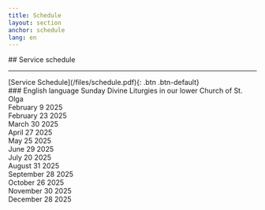 ```yaml
---
title: Schedule
layout: section
anchor: schedule
lang: en
---
```

<div class="section-title center" markdown="1">
##  Service schedule

-----
</div>
<div class="row">
<div class="col-md-4 col-md-offset-4 text-center center" markdown="1">
[Service Schedule](/files/schedule.pdf){: .btn .btn-default}
</div>
</div>

<div class="row">
<div class="text-center center" markdown="1">
### English language Sunday Divine Liturgies in our lower Church of St. Olga
</div>
</div>

<div class="row">
<div class="col-12 text-center">February 9 2025</div>
</div>

<div class="row">
<div class="col-12 text-center">February 23 2025</div>
</div>

<div class="row">
<div class="col-12 text-center">March 30 2025</div>
</div>

<div class="row">
<div class="col-12 text-center">April 27 2025</div>
</div>

<div class="row">
<div class="col-12 text-center">May 25 2025</div>
</div>

<div class="row">
<div class="col-12 text-center">June 29 2025</div>
</div>

<div class="row">
<div class="col-12 text-center">July 20 2025</div>
</div>

<div class="row">
<div class="col-12 text-center">August 31 2025</div>
</div>

<div class="row">
<div class="col-12 text-center">September 28 2025</div>
</div>

<div class="row">
<div class="col-12 text-center">October 26 2025</div>
</div>

<div class="row">
<div class="col-12 text-center">November 30 2025</div>
</div>

<div class="row">
<div class="col-12 text-center">December 28 2025</div>
</div>
